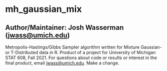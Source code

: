 # mh_gaussian_mix
## Author/Maintainer: Josh Wasserman (jwass@umich.edu)

Metropolis-Hastings/Gibbs Sampler algorithm written for Mixture Gaussian- or T-Distributed data in R. Product of a project for University of Michigan STAT 608, Fall 2021. For questions about code or results or interest in the final product, email jwass@umich.edu. Make a change.
